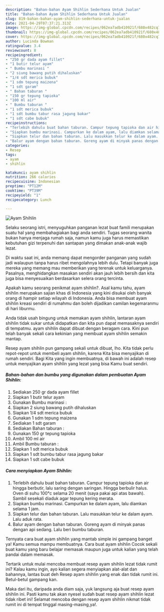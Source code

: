 ```yaml
---
description: "Bahan-bahan Ayam Shihlin Sederhana Untuk Jualan"
title: "Bahan-bahan Ayam Shihlin Sederhana Untuk Jualan"
slug: 819-bahan-bahan-ayam-shihlin-sederhana-untuk-jualan
date: 2021-04-29T07:37:21.313Z
image: https://img-global.cpcdn.com/recipes/062ea7adb410921f/680x482cq70/ayam-shihlin-foto-resep-utama.jpg
thumbnail: https://img-global.cpcdn.com/recipes/062ea7adb410921f/680x482cq70/ayam-shihlin-foto-resep-utama.jpg
cover: https://img-global.cpcdn.com/recipes/062ea7adb410921f/680x482cq70/ayam-shihlin-foto-resep-utama.jpg
author: Lucinda Bowman
ratingvalue: 3.4
reviewcount: 8
recipeingredient:
- "250 gr dada ayam fillet"
- "1 butir telur ayam"
- " Bumbu marinasi "
- "2 siung bawang putih dihaluskan"
- "1/4 sdt merica bubuk"
- "1 sdm tepung maizena"
- "1 sdt garam"
- " Bahan taburan "
- "150 gr tepung tapioka"
- "100 ml air"
- " Bumbu taburan "
- "1 sdt merica bubuk"
- "1 sdt bumbu tabur rasa jagung bakar"
- "1 sdt cabe bubuk"
recipeinstructions:
- "Terlebih dahulu buat bahan taburan. Campur tepung tapioka dan air hingga berbutir, lalu saring dengan saringan. Hingga berbulir halus. Oven di suhu 100°c selama 20 menit (saya pakai api atas bawah). Sambil sesekali diaduk agar tepung kering merata."
- "Siapkan bumbu marinasi. Campurkan ke dalam ayam, lalu diamkan selama 1 jam."
- "Siapkan telur dan bahan taburan. Lalu masukkan telur ke dalam ayam. Lalu aduk rata."
- "Balur ayam dengan bahan taburan. Goreng ayam di minyak panas dengan api sedang. Lalu beri bumbu taburan."
categories:
- Resep
tags:
- ayam
- shihlin

katakunci: ayam shihlin 
nutrition: 266 calories
recipecuisine: Indonesian
preptime: "PT12M"
cooktime: "PT39M"
recipeyield: "1"
recipecategory: Lunch

---
```



![Ayam Shihlin](https://img-global.cpcdn.com/recipes/062ea7adb410921f/680x482cq70/ayam-shihlin-foto-resep-utama.jpg)

Selaku seorang istri, menyuguhkan panganan lezat buat famili merupakan suatu hal yang membahagiakan bagi anda sendiri. Tugas seorang  wanita bukan hanya menjaga rumah saja, namun kamu juga harus memastikan kebutuhan gizi terpenuhi dan santapan yang dimakan anak-anak wajib lezat.

Di waktu  saat ini, anda memang dapat mengorder panganan yang sudah jadi walaupun tanpa harus ribet mengolahnya lebih dulu. Tetapi banyak juga mereka yang memang mau memberikan yang terenak untuk keluarganya. Pasalnya, menghidangkan masakan sendiri akan jauh lebih bersih dan kita juga bisa menyesuaikan berdasarkan selera orang tercinta. 



Apakah kamu seorang penikmat ayam shihlin?. Asal kamu tahu, ayam shihlin merupakan sajian khas di Indonesia yang kini disukai oleh banyak orang di hampir setiap wilayah di Indonesia. Anda bisa membuat ayam shihlin kreasi sendiri di rumahmu dan boleh dijadikan camilan kegemaranmu di hari liburmu.

Anda tidak usah bingung untuk memakan ayam shihlin, lantaran ayam shihlin tidak sukar untuk didapatkan dan kita pun dapat memasaknya sendiri di tempatmu. ayam shihlin dapat dibuat dengan beragam cara. Kini pun telah banyak sekali cara kekinian yang membuat ayam shihlin semakin mantap.

Resep ayam shihlin pun gampang sekali untuk dibuat, lho. Kita tidak perlu repot-repot untuk membeli ayam shihlin, karena Kita bisa menyajikan di rumah sendiri. Bagi Kita yang ingin membuatnya, di bawah ini adalah resep untuk menyajikan ayam shihlin yang lezat yang bisa Kamu buat sendiri.

<!--inarticleads1-->

##### Bahan-bahan dan bumbu yang digunakan dalam pembuatan Ayam Shihlin:

1. Sediakan 250 gr dada ayam fillet
1. Siapkan 1 butir telur ayam
1. Gunakan  Bumbu marinasi :
1. Siapkan 2 siung bawang putih dihaluskan
1. Siapkan 1/4 sdt merica bubuk
1. Gunakan 1 sdm tepung maizena
1. Sediakan 1 sdt garam
1. Sediakan  Bahan taburan :
1. Gunakan 150 gr tepung tapioka
1. Ambil 100 ml air
1. Ambil  Bumbu taburan :
1. Siapkan 1 sdt merica bubuk
1. Siapkan 1 sdt bumbu tabur rasa jagung bakar
1. Siapkan 1 sdt cabe bubuk




<!--inarticleads2-->

##### Cara menyiapkan Ayam Shihlin:

1. Terlebih dahulu buat bahan taburan. Campur tepung tapioka dan air hingga berbutir, lalu saring dengan saringan. Hingga berbulir halus. Oven di suhu 100°c selama 20 menit (saya pakai api atas bawah). Sambil sesekali diaduk agar tepung kering merata.
1. Siapkan bumbu marinasi. Campurkan ke dalam ayam, lalu diamkan selama 1 jam.
1. Siapkan telur dan bahan taburan. Lalu masukkan telur ke dalam ayam. Lalu aduk rata.
1. Balur ayam dengan bahan taburan. Goreng ayam di minyak panas dengan api sedang. Lalu beri bumbu taburan.




Ternyata cara buat ayam shihlin yang mantab simple ini gampang banget ya! Kamu semua mampu membuatnya. Cara buat ayam shihlin Cocok sekali buat kamu yang baru belajar memasak maupun juga untuk kalian yang telah pandai dalam memasak.

Tertarik untuk mulai mencoba membuat resep ayam shihlin lezat tidak rumit ini? Kalau kamu ingin, ayo kalian segera menyiapkan alat-alat dan bahannya, lantas buat deh Resep ayam shihlin yang enak dan tidak rumit ini. Betul-betul gampang kan. 

Maka dari itu, daripada anda diam saja, yuk langsung aja buat resep ayam shihlin ini. Pasti kamu tak akan nyesel sudah buat resep ayam shihlin lezat tidak ribet ini! Selamat mencoba dengan resep ayam shihlin nikmat tidak rumit ini di tempat tinggal masing-masing,ya!.

